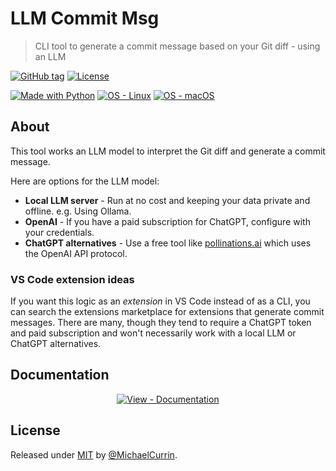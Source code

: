 # LLM Commit Msg
> CLI tool to generate a commit message based on your Git diff - using an LLM

[![GitHub tag](https://img.shields.io/github/tag/MichaelCurrin/commit-msg?include_prereleases=&sort=semver)](https://github.com/MichaelCurrin/commit-msg/releases/)
[![License](https://img.shields.io/badge/License-MIT-blue)](#license)

[![Made with Python](https://img.shields.io/badge/Python->=3.10-blue?logo=python&logoColor=white)](https://python.org "Go to Python homepage")
[![OS - Linux](https://img.shields.io/badge/OS-Linux-blue?logo=linux&logoColor=white)](https://www.linux.org/ "Go to Linux homepage")
[![OS - macOS](https://img.shields.io/badge/OS-macOS-blue?logo=apple&logoColor=white)](https://www.apple.com/macos/ "Go to Apple homepage")

## About

This tool works an LLM model to interpret the Git diff and generate a commit message.

Here are options for the LLM model:

- **Local LLM server** - Run at no cost and keeping your data private and offline. e.g. Using Ollama.
- **OpenAI** - If you have a paid subscription for ChatGPT, configure with your credentials.
- **ChatGPT alternatives** - Use a free tool like [pollinations.ai](https://pollinations.ai) which uses the OpenAI API protocol.

### VS Code extension ideas

If you want this logic as an _extension_ in VS Code instead of as a CLI, you can search the extensions marketplace for extensions that generate commit messages. There are many, though they tend to require a ChatGPT token and paid subscription and won't necessarily work with a local LLM or ChatGPT alternatives.


## Documentation

<div align="center">

[![View - Documentation](https://img.shields.io/badge/View-Documentation-blue?style=for-the-badge)](/docs/)

</div>


## License

Released under [MIT](/LICENSE) by [@MichaelCurrin](https://github.com/MichaelCurrin).
